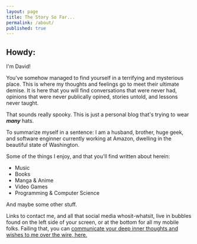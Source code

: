 ```yaml
---
layout: page
title: The Story So Far...
permalink: /about/
published: true
---
```

## Howdy: 

I'm David! 

You've somehow managed to find yourself in a terrifying and mysterious place. This is where my thoughts and feelings go to meet their ultimate demise. It is here that you will find conversations that were never had, opinions that were never publically opined, stories untold, and lessons never taught. 

That sounds really spooky. This is just a personal blog that's trying to wear ***many*** hats. 

To summarize myself in a sentence: I am a husband, brother, huge geek, and software enginner currently working at Amazon, dwelling in the beautiful state of Washington.

Some of the things I enjoy, and that you'll find written about herein: 
* Music
* Books
* Manga & Anime
* Video Games
* Programming & Computer Science

And maybe some other stuff. 

Links to contact me, and all that social media whosit-whatsit, live in bubbles found on the left side of your screen, or at the bottom for all my mobile folks. Failing that, you can [communicate your deep inner thoughts and wishes to me over the wire, here.](mailto:davidlewisvalentine@gmail.com)